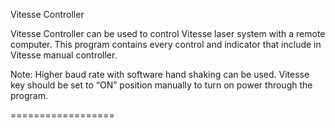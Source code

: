 Vitesse Controller

Vitesse Controller can be used to control Vitesse laser system with a remote computer. 
This program contains every control and indicator that include in Vitesse manual controller.

Note: 	Higher baud rate with software hand shaking can be used. 
Vitesse key should be set to “ON” position manually to turn on power through the program.

==================
